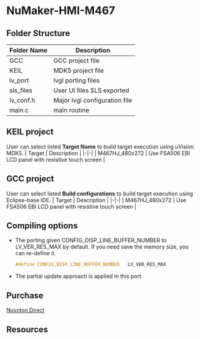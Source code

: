 # **NuMaker-HMI-M467**

## **Folder Structure**

| Folder Name | Description |
|-|-|
| GCC | GCC project file |
| KEIL | MDK5 project file |
| lv_port | lvgl porting files |
| sls_files | User UI files SLS exported |
| lv_conf.h | Major lvgl configuration file |
| main.c | main routine |

## **KEIL project**

User can select listed **Target Name** to build target execution using uVision MDK5.
| Target | Description |
|-|-|
| M467HJ_480x272 | Use FSA506 EBI LCD panel with resistive touch screen |

## **GCC project**

User can select listed **Build configurations** to build target execution using Eclipse-base IDE.
| Target | Description |
|-|-|
| M467HJ_480x272 | Use FSA506 EBI LCD panel with resistive touch screen |

## **Compiling options**

- The porting given CONFIG_DISP_LINE_BUFFER_NUMBER to LV_VER_RES_MAX by default. If you need save the memory size, you can re-define it.

  ```c
  #define CONFIG_DISP_LINE_BUFFER_NUMBER   LV_VER_RES_MAX
  ```

- The partial update approach is applied in this port.

## **Purchase**

[Nuvoton Direct](https://direct.nuvoton.com/tw/numaker-hmi-m467)

## **Resources**
